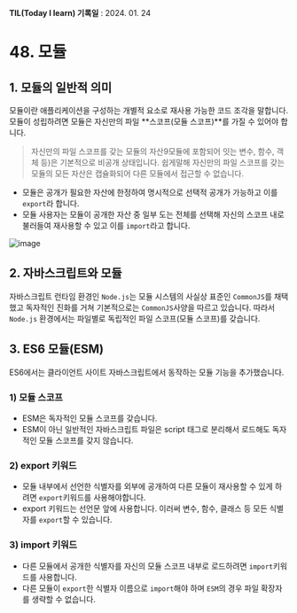 **TIL(Today I learn) 기록일** : 2024. 01. 24

# 48. 모듈

## 1. 모듈의 일반적 의미

모듈이란 애플리케이션을 구성하는 개별적 요소로 재사용 가능한 코드 조각을 말합니다.     
모듈이 성립하려면 모듈은 자신만의 파일 **스코프(모듈 스코프)**를 가질 수 있어야 합니다.    

>자신만의 파일 스코프를 갖는 모듈의 자산9모듈에 포함되어 잇는 변수, 함수, 객체 등)은 기본적으로 비공개 상태입니다.
>쉽게말해 자신만의 파일 스코프를 갖는 모듈의 모든 자산은 캡슐화되어 다른 모듈에서 접근할 수 없습니다.

- 모듈은 공개가 필요한 자산에 한정하여 명시적으로 선택적 공개가 가능하고 이를 `export`라 합니다.
- 모듈 사용자는 모듈이 공개한 자산 중 일부 도는 전체를 선택해 자신의 스코프 내로 불러들여 재사용할 수 있고 이를 `import`라고 합니다.

![image](https://github.com/Ryan-Dia/Javascript-Deep-Dive-Study/assets/76567238/f94f4b6b-972f-44c0-aaea-8d83bd463f22)

## 2. 자바스크립트와 모듈

자바스크립트 런타임 환경인 `Node.js`는 모듈 시스템의 사실상 표준인 `CommonJS`를 채택했고 독자적인 진화를 거쳐 기본적으로는 `CommonJS`사양을 따르고 있습니다. 따라서 `Node.js` 환경에서는 파일별로 독립적인 파일 스코프(모듈 스코프)를 갖습니다.    


## 3. ES6 모듈(ESM)

ES6에서는 클라이언트 사이트 자바스크립트에서 동작하는 모듈 기능을 추가했습니다.    

### 1) 모듈 스코프

- ESM은 독자적인 모듈 스코프를 갖습니다.
- ESM이 아닌 일반적인 자바스크립트 파일은 script 태그로 분리해서 로드해도 독자적인 모듈 스코프를 갖지 않습니다.

### 2) export 키워드

- 모듈 내부에서 선언한 식별자를 외부에 공개하여 다른 모듈이 재사용할 수 있게 하려면 `export`키워드를 사용해야합니다.
- export 키워드는 선언문 앞에 사용합니다. 이러써 변수, 함수, 클래스 등 모든 식별자를 `export`할 수 있습니다.

### 3) import 키워드

- 다른 모듈에서 공개한 식별자를 자신의 모듈 스코프 내부로 로드하려면 `import`키워드를 사용합니다.
- 다른 모듈이 `export`한 식별자 이름으로 `import`해야 하며 `ESM`의 경우 파일 확장자를 생략할 수 없습니다.

